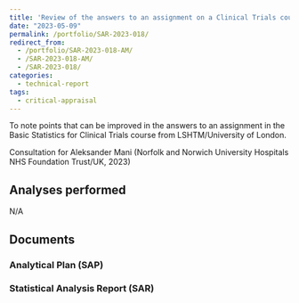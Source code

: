 ```yaml
---
title: 'Review of the answers to an assignment on a Clinical Trials course'
date: "2023-05-09"
permalink: /portfolio/SAR-2023-018/
redirect_from:
  - /portfolio/SAR-2023-018-AM/
  - /SAR-2023-018-AM/
  - /SAR-2023-018/
categories:
  - technical-report
tags:
  - critical-appraisal
---
```


To note points that can be improved in the answers to an assignment in the Basic Statistics for Clinical Trials course from LSHTM/University of London.

<!-- Statistical Analysis for Aleksander Mani (Norfolk and Norwich University Hospitals NHS Foundation Trust/UK, 2023) -->
<!-- Technical Report for Aleksander Mani (Norfolk and Norwich University Hospitals NHS Foundation Trust/UK, 2023) -->
Consultation for Aleksander Mani (Norfolk and Norwich University Hospitals NHS Foundation Trust/UK, 2023)

## Analyses performed

N/A

## Documents

<!-- The client has requested that this analysis be kept confidential until a future date, determined by the client. -->
<!-- All documents from this consultation are therefore not published online and only the title and year of the analysis will be included in the consultant's Portfolio. -->
<!-- After the agreed date is reached, the documents will be released. -->

<!-- The client has requested that this analysis be kept confidential. -->
<!-- All documents from this consultation are therefore not published online and only the title and year of the analysis will be included in the consultant's Portfolio. -->

### Analytical Plan (SAP)

<!-- - [PDF][sap] -->

### Statistical Analysis Report (SAR)

<!-- - [PDF][sar] -->

<!-- ## Associated analyses -->

<!-- This analysis is part of a larger project and is supported by other analyses, linked below. -->

<!-- **[assoc_title]** -->

<!-- <[assoc_link]> -->

<!-- --- -->

[sap]: /files/SAP-2023-018-AM-v01.pdf
[sar]: /files/SAR-2023-018-AM-v01.pdf
